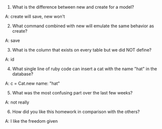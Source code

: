 1. What is the difference between new and create for a model?

  A: create will save, new won't

2. What command combined with new will emulate the same behavior as create?

  A: save

3. What is the column that exists on every table but we did NOT define?

  A: id

4. What single line of ruby code can insert a cat with the name "hat" in the database?

  A: c = Cat.new name: "hat"
  
5. What was the most confusing part over the last few weeks?

  A: not really

6. How did you like this homework in comparison with the others?

  A: I like the freedom given
